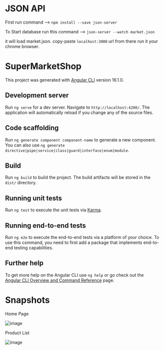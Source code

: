 # JSON API 
First run command --> `npm install --save json-server`

 To Start database run this command --> `json-server --watch market.json`

 it will load market.json.
copy-paste `localhost:3000` url from there run it your chrome browser.

# SuperMarketShop

This project was generated with [Angular CLI](https://github.com/angular/angular-cli) version 16.1.0.

## Development server

Run `ng serve` for a dev server. Navigate to `http://localhost:4200/`. The application will automatically reload if you change any of the source files.

## Code scaffolding

Run `ng generate component component-name` to generate a new component. You can also use `ng generate directive|pipe|service|class|guard|interface|enum|module`.

## Build

Run `ng build` to build the project. The build artifacts will be stored in the `dist/` directory.

## Running unit tests

Run `ng test` to execute the unit tests via [Karma](https://karma-runner.github.io).

## Running end-to-end tests

Run `ng e2e` to execute the end-to-end tests via a platform of your choice. To use this command, you need to first add a package that implements end-to-end testing capabilities.

## Further help

To get more help on the Angular CLI use `ng help` or go check out the [Angular CLI Overview and Command Reference](https://angular.io/cli) page.

# Snapshots
Home Page

![image](https://github.com/Ayu0922/SuperMarketShop/assets/85955380/8ed1f551-7ae6-4cae-afb3-d70045c44e28)

Product List

![image](https://github.com/Ayu0922/SuperMarketShop/assets/85955380/11870727-0e64-4ca1-9f46-80325a8116cf)










